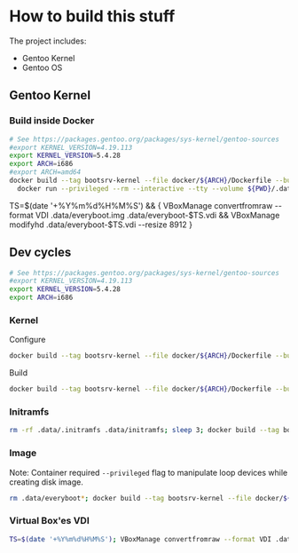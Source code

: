 # How to build this stuff

The project includes:
* Gentoo Kernel
* Gentoo OS


## Gentoo Kernel

### Build inside Docker

```bash
# See https://packages.gentoo.org/packages/sys-kernel/gentoo-sources
#export KERNEL_VERSION=4.19.113
export KERNEL_VERSION=5.4.28
export ARCH=i686
#export ARCH=amd64
docker build --tag bootsrv-kernel --file docker/${ARCH}/Dockerfile --build-arg KERNEL_VERSION . && \
  docker run --privileged --rm --interactive --tty --volume ${PWD}/.data:/data bootsrv-kernel
```
TS=$(date '+%Y%m%d%H%M%S') && { VBoxManage convertfromraw --format VDI .data/everyboot.img .data/everyboot-$TS.vdi && VBoxManage modifyhd .data/everyboot-$TS.vdi --resize 8912 }

## Dev cycles

```bash
# See https://packages.gentoo.org/packages/sys-kernel/gentoo-sources
#export KERNEL_VERSION=4.19.113
export KERNEL_VERSION=5.4.28
export ARCH=i686
```

### Kernel
Configure

```bash
docker build --tag bootsrv-kernel --file docker/${ARCH}/Dockerfile --build-arg KERNEL_VERSION . && docker run --rm --interactive --tty --volume ${PWD}/.data:/data bootsrv-kernel config
```

Build

```bash
docker build --tag bootsrv-kernel --file docker/${ARCH}/Dockerfile --build-arg KERNEL_VERSION . && docker run --rm --interactive --tty --volume ${PWD}/.data:/data bootsrv-kernel kernel
```

### Initramfs

```bash
rm -rf .data/.initramfs .data/initramfs; sleep 3; docker build --tag bootsrv-kernel --file docker/${ARCH}/Dockerfile --build-arg KERNEL_VERSION . && docker run --rm --interactive --tty --volume ${PWD}/.data:/data bootsrv-kernel initramfs
```

### Image

Note: Container required `--privileged` flag to manipulate loop devices while creating disk image.

```bash
rm .data/everyboot*; docker build --tag bootsrv-kernel --file docker/${ARCH}/Dockerfile --build-arg KERNEL_VERSION . && docker run --privileged --rm --interactive --tty --volume ${PWD}/.data:/data bootsrv-kernel image
```

### Virtual Box'es VDI

```bash
TS=$(date '+%Y%m%d%H%M%S'); VBoxManage convertfromraw --format VDI .data/everyboot.img .data/everyboot-$TS.vdi && VBoxManage modifyhd .data/everyboot-$TS.vdi --resize 8912
```